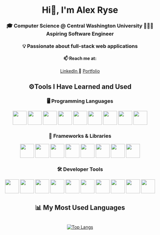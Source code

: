 <div align="center">
  <h1>Hi👋, I'm Alex Ryse</h1>
</div>

<div align="center">
  <h3>
    <strong>🎓 Computer Science @ Central Washington University</strong>
    <strong>👨🏼‍💻 Aspiring Software Engineer</strong>
    </br>
    </br>
    <strong>💡 Passionate about full-stack web applications</strong>
  </h3>
</div>

<div align="center">
  <h4>📫 Reach me at:</h4>
  <p align="center">
    <a href="https://www.linkedin.com/in/alex-ryse" target="_blank" rel="noopener noreferrer">
      LinkedIn
    </a>
    🙌
    <a href="https://rysealex.github.io/my-portfolio" target="_blank" rel="noopener noreferrer">
      Portfolio
    </a>
  </p>
</div>

<div align="center">
  <h2>⚙️Tools I Have Learned and Used</h2>
</div>

<div align="center">
  <h3>🖥️ Programming Languages</h3>
  <p align="center">
    <img src="https://cdn.jsdelivr.net/gh/devicons/devicon@latest/icons/java/java-original.svg" width="45" height="45"/>
    <img src="https://cdn.jsdelivr.net/gh/devicons/devicon@latest/icons/python/python-original.svg" width="45" height="45"/>
    <img src="https://cdn.jsdelivr.net/gh/devicons/devicon@latest/icons/javascript/javascript-original.svg" width="45" height="45"/>
    <img src="https://cdn.jsdelivr.net/gh/devicons/devicon@latest/icons/html5/html5-original.svg" width="45" height="45"/>
    <img src="https://cdn.jsdelivr.net/gh/devicons/devicon@latest/icons/css3/css3-original.svg" width="45" height="45"/>
    <img src="https://cdn.jsdelivr.net/gh/devicons/devicon@latest/icons/c/c-original.svg" width="45" height="45"/>
    <img src="https://cdn.jsdelivr.net/gh/devicons/devicon@latest/icons/cplusplus/cplusplus-original.svg" width="45" height="45"/>
    <img src="https://cdn.jsdelivr.net/gh/devicons/devicon@latest/icons/csharp/csharp-original.svg" width="45" height="45"/>      
    <img src="https://cdn.jsdelivr.net/gh/devicons/devicon@latest/icons/php/php-original.svg" width="45" height="45"/>
  </p>
</div> 

<div align="center">
  <h3>🧩 Frameworks & Libraries</h3>
  <p align="center">
    <img src="https://cdn.jsdelivr.net/gh/devicons/devicon@latest/icons/react/react-original.svg" width="45" height="45"/>
    <img src="https://www.vectorlogo.zone/logos/nodejs/nodejs-icon.svg" width="45" height="45"/>
    <img src="https://img.icons8.com/ios/50/FFFFFF/express-js.png" width="45" height="45" />
    <img src="https://www.vectorlogo.zone/logos/dotnet/dotnet-tile.svg" width="45" height="45"/>
    <img src="https://cdn.jsdelivr.net/gh/devicons/devicon@latest/icons/bootstrap/bootstrap-original.svg" width="45" height="45"/>
    <img src="https://www.vectorlogo.zone/logos/palletsprojects_flask/palletsprojects_flask-icon.svg" width="45" height="45"/>
    <img src="https://cdn.jsdelivr.net/gh/devicons/devicon@latest/icons/jquery/jquery-original.svg" width="45" height="45"/>
    <img src="https://cdn.jsdelivr.net/gh/devicons/devicon@latest/icons/tailwindcss/tailwindcss-original.svg"  width="45" height="45"/>     
  </p>
</div> 

<div align="center">
  <h3>🛠️ Developer Tools</h3>
  <p align="center">
    <img src="https://cdn.jsdelivr.net/gh/devicons/devicon@latest/icons/git/git-original.svg" width="45" height="45"/>
    <img src="https://cdn.jsdelivr.net/gh/devicons/devicon@latest/icons/docker/docker-original.svg" width="45" height="45"/>
    <img src="https://cdn.jsdelivr.net/gh/devicons/devicon@latest/icons/kubernetes/kubernetes-original.svg" width="45" height="45"/>
    <img src="https://cdn.jsdelivr.net/gh/devicons/devicon@latest/icons/linux/linux-original.svg" width="45" height="45"/>
    <img src="https://www.vectorlogo.zone/logos/ubuntu/ubuntu-icon.svg" width="45" height="45"/>
    <img src="https://cdn.jsdelivr.net/gh/devicons/devicon@latest/icons/mysql/mysql-original-wordmark.svg" width="45" height="45"/>
    <img src="https://cdn.jsdelivr.net/gh/devicons/devicon@latest/icons/firebase/firebase-original.svg" width="45" height="45"/>   
    <img src="https://cdn.jsdelivr.net/gh/devicons/devicon@latest/icons/androidstudio/androidstudio-original.svg" width="45" height="45"/>
    <img src="https://cdn.jsdelivr.net/gh/devicons/devicon@latest/icons/vscode/vscode-original.svg" width="45" height="45"/>
    <img src="https://cdn.jsdelivr.net/gh/devicons/devicon@latest/icons/visualstudio/visualstudio-original.svg" width="45" height="45"/>      
  </p>
</div> 

<div align="center">
  <h2>📊 My Most Used Languages</h2>
  <br/>
  <a href="https://github.com/rysealex/github-readme-stats">
    <img src="https://github-readme-stats.vercel.app/api/top-langs/?username=rysealex&layout=donut&bg_color=0f2027,203a43,2c5364&text_color=ffffff&hide_title=true" alt="Top Langs" />
  </a>
  <!--[![Top Langs](https://github-readme-stats.vercel.app/api/top-langs/?username=rysealex&layout=donut&bg_color=0f2027,203a43,2c5364&text_color=ffffff&hide_title=true)]           (https://github.com/rysealex/github-readme-stats)-->
</div>

<br/>

